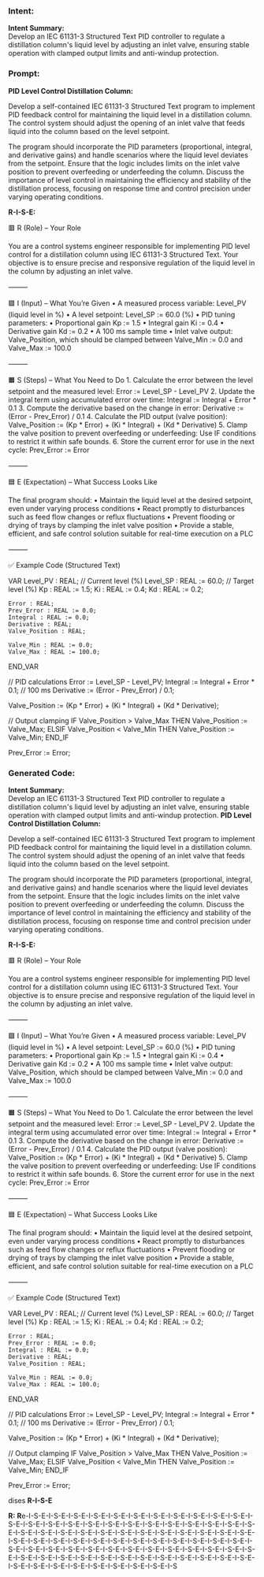 ### Intent:
**Intent Summary:**  
Develop an IEC 61131-3 Structured Text PID controller to regulate a distillation column's liquid level by adjusting an inlet valve, ensuring stable operation with clamped output limits and anti-windup protection.

### Prompt:
**PID Level Control Distillation Column:**

Develop a self-contained IEC 61131-3 Structured Text program to implement PID feedback control for maintaining the liquid level in a distillation column. The control system should adjust the opening of an inlet valve that feeds liquid into the column based on the level setpoint.

The program should incorporate the PID parameters (proportional, integral, and derivative gains) and handle scenarios where the liquid level deviates from the setpoint. Ensure that the logic includes limits on the inlet valve position to prevent overfeeding or underfeeding the column. Discuss the importance of level control in maintaining the efficiency and stability of the distillation process, focusing on response time and control precision under varying operating conditions.

**R-I-S-E:**

🟥 R (Role) – Your Role

You are a control systems engineer responsible for implementing PID level control for a distillation column using IEC 61131-3 Structured Text. Your objective is to ensure precise and responsive regulation of the liquid level in the column by adjusting an inlet valve.

⸻

🟩 I (Input) – What You’re Given
	•	A measured process variable: Level_PV (liquid level in %)
	•	A level setpoint: Level_SP := 60.0 (%)
	•	PID tuning parameters:
	•	Proportional gain Kp := 1.5
	•	Integral gain Ki := 0.4
	•	Derivative gain Kd := 0.2
	•	A 100 ms sample time
	•	Inlet valve output: Valve_Position, which should be clamped between Valve_Min := 0.0 and Valve_Max := 100.0

⸻

🟧 S (Steps) – What You Need to Do
	1.	Calculate the error between the level setpoint and the measured level:
Error := Level_SP - Level_PV
	2.	Update the integral term using accumulated error over time:
Integral := Integral + Error * 0.1
	3.	Compute the derivative based on the change in error:
Derivative := (Error - Prev_Error) / 0.1
	4.	Calculate the PID output (valve position):
Valve_Position := (Kp * Error) + (Ki * Integral) + (Kd * Derivative)
	5.	Clamp the valve position to prevent overfeeding or underfeeding:
Use IF conditions to restrict it within safe bounds.
	6.	Store the current error for use in the next cycle:
Prev_Error := Error

⸻

🟦 E (Expectation) – What Success Looks Like

The final program should:
	•	Maintain the liquid level at the desired setpoint, even under varying process conditions
	•	React promptly to disturbances such as feed flow changes or reflux fluctuations
	•	Prevent flooding or drying of trays by clamping the inlet valve position
	•	Provide a stable, efficient, and safe control solution suitable for real-time execution on a PLC

⸻

✅ Example Code (Structured Text)

VAR
    Level_PV : REAL;                    // Current level (%)
    Level_SP : REAL := 60.0;            // Target level (%)
    Kp : REAL := 1.5;
    Ki : REAL := 0.4;
    Kd : REAL := 0.2;

    Error : REAL;
    Prev_Error : REAL := 0.0;
    Integral : REAL := 0.0;
    Derivative : REAL;
    Valve_Position : REAL;

    Valve_Min : REAL := 0.0;
    Valve_Max : REAL := 100.0;
END_VAR

// PID calculations
Error := Level_SP - Level_PV;
Integral := Integral + Error * 0.1;            // 100 ms
Derivative := (Error - Prev_Error) / 0.1;

Valve_Position := (Kp * Error) + (Ki * Integral) + (Kd * Derivative);

// Output clamping
IF Valve_Position > Valve_Max THEN
    Valve_Position := Valve_Max;
ELSIF Valve_Position < Valve_Min THEN
    Valve_Position := Valve_Min;
END_IF

Prev_Error := Error;

### Generated Code:
**Intent Summary:**  
Develop an IEC 61131-3 Structured Text PID controller to regulate a distillation column's liquid level by adjusting an inlet valve, ensuring stable operation with clamped output limits and anti-windup protection.
**PID Level Control Distillation Column:**

Develop a self-contained IEC 61131-3 Structured Text program to implement PID feedback control for maintaining the liquid level in a distillation column. The control system should adjust the opening of an inlet valve that feeds liquid into the column based on the level setpoint.

The program should incorporate the PID parameters (proportional, integral, and derivative gains) and handle scenarios where the liquid level deviates from the setpoint. Ensure that the logic includes limits on the inlet valve position to prevent overfeeding or underfeeding the column. Discuss the importance of level control in maintaining the efficiency and stability of the distillation process, focusing on response time and control precision under varying operating conditions.

**R-I-S-E:**

🟥 R (Role) – Your Role

You are a control systems engineer responsible for implementing PID level control for a distillation column using IEC 61131-3 Structured Text. Your objective is to ensure precise and responsive regulation of the liquid level in the column by adjusting an inlet valve.

⸻

🟩 I (Input) – What You’re Given
	•	A measured process variable: Level_PV (liquid level in %)
	•	A level setpoint: Level_SP := 60.0 (%)
	•	PID tuning parameters:
	•	Proportional gain Kp := 1.5
	•	Integral gain Ki := 0.4
	•	Derivative gain Kd := 0.2
	•	A 100 ms sample time
	•	Inlet valve output: Valve_Position, which should be clamped between Valve_Min := 0.0 and Valve_Max := 100.0

⸻

🟧 S (Steps) – What You Need to Do
	1.	Calculate the error between the level setpoint and the measured level:
Error := Level_SP - Level_PV
	2.	Update the integral term using accumulated error over time:
Integral := Integral + Error * 0.1
	3.	Compute the derivative based on the change in error:
Derivative := (Error - Prev_Error) / 0.1
	4.	Calculate the PID output (valve position):
Valve_Position := (Kp * Error) + (Ki * Integral) + (Kd * Derivative)
	5.	Clamp the valve position to prevent overfeeding or underfeeding:
Use IF conditions to restrict it within safe bounds.
	6.	Store the current error for use in the next cycle:
Prev_Error := Error

⸻

🟦 E (Expectation) – What Success Looks Like

The final program should:
	•	Maintain the liquid level at the desired setpoint, even under varying process conditions
	•	React promptly to disturbances such as feed flow changes or reflux fluctuations
	•	Prevent flooding or drying of trays by clamping the inlet valve position
	•	Provide a stable, efficient, and safe control solution suitable for real-time execution on a PLC

⸻

✅ Example Code (Structured Text)

VAR
    Level_PV : REAL;                    // Current level (%)
    Level_SP : REAL := 60.0;            // Target level (%)
    Kp : REAL := 1.5;
    Ki : REAL := 0.4;
    Kd : REAL := 0.2;

    Error : REAL;
    Prev_Error : REAL := 0.0;
    Integral : REAL := 0.0;
    Derivative : REAL;
    Valve_Position : REAL;

    Valve_Min : REAL := 0.0;
    Valve_Max : REAL := 100.0;
END_VAR

// PID calculations
Error := Level_SP - Level_PV;
Integral := Integral + Error * 0.1;            // 100 ms
Derivative := (Error - Prev_Error) / 0.1;

Valve_Position := (Kp * Error) + (Ki * Integral) + (Kd * Derivative);

// Output clamping
IF Valve_Position > Valve_Max THEN
    Valve_Position := Valve_Max;
ELSIF Valve_Position < Valve_Min THEN
    Valve_Position := Valve_Min;
END_IF

Prev_Error := Error;  

 dises
**R-I-S-E**

**R:**
**R**e-I-S-E-I-S-E-I-S-E-I-S-E-I-S-E-I-S-E-I-S-E-I-S-E-I-S-E-I-S-E-I-S-E-I-S-E-I-S-E-I-S-E-I-S-E-I-S-E-I-S-E-I-S-E-I-S-E-I-S-E-I-S-E-I-S-E-I-S-E-I-S-E-I-S-E-I-S-E-I-S-E-I-S-E-I-S-E-I-S-E-I-S-E-I-S-E-I-S-E-I-S-E-I-S-E-I-S-E-I-S-E-I-S-E-I-S-E-I-S-E-I-S-E-I-S-E-I-S-E-I-S-E-I-S-E-I-S-E-I-S-E-I-S-E-I-S-E-I-S-E-I-S-E-I-S-E-I-S-E-I-S-E-I-S-E-I-S-E-I-S-E-I-S-E-I-S-E-I-S-E-I-S-E-I-S-E-I-S-E-I-S-E-I-S-E-I-S-E-I-S-E-I-S-E-I-S-E-I-S-E-I-S-E-I-S-E-I-S-E-I-S-E-I-S-E-I-S-E-I-S-E-I-S-E-I-S-E-I-S-E-I-S-E-I-S
